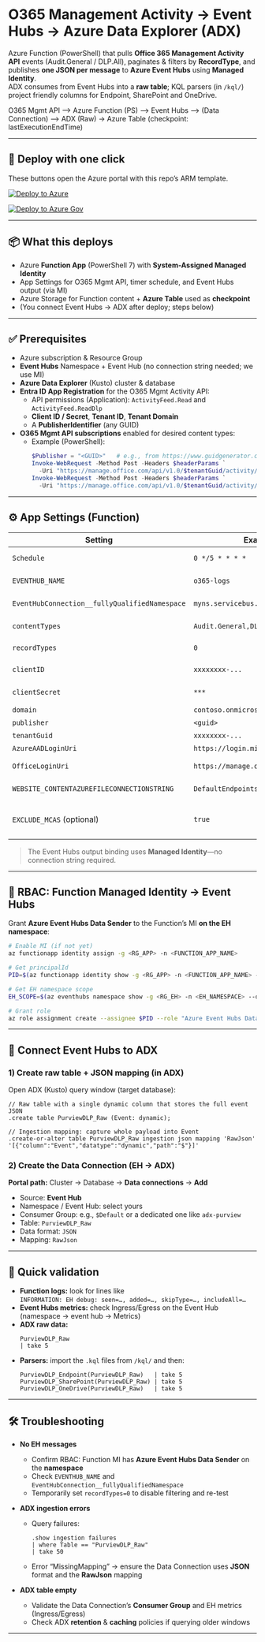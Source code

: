 # O365 Management Activity → Event Hubs → Azure Data Explorer (ADX)

Azure Function (PowerShell) that pulls **Office 365 Management Activity API** events (Audit.General / DLP.All), paginates & filters by **RecordType**, and publishes **one JSON per message** to **Azure Event Hubs** using **Managed Identity**.  
ADX consumes from Event Hubs into a **raw table**; KQL parsers (in `/kql/`) project friendly columns for Endpoint, SharePoint and OneDrive.

O365 Mgmt API –> Azure Function (PS) –> Event Hubs –> (Data Connection) –> ADX (Raw) -> Azure Table (checkpoint: lastExecutionEndTime)

---

## 🚀 Deploy with one click

These buttons open the Azure portal with this repo’s ARM template.

[![Deploy to Azure](https://aka.ms/deploytoazurebutton)](https://portal.azure.com/#create/Microsoft.Template/uri/https%3A%2F%2Fraw.githubusercontent.com%2Fbrunofreitas-br%2FPurviewDLPLogsToADX%2Fmain%2Fazuredeploy.json)

[![Deploy to Azure Gov](https://aka.ms/deploytoazuregovbutton)](https://portal.azure.us/#create/Microsoft.Template/uri/https%3A%2F%2Fraw.githubusercontent.com%2Fbrunofreitas-br%2FPurviewDLPLogsToADX%2Fmain%2Fazuredeploy.json)

---

## 📦 What this deploys

- Azure **Function App** (PowerShell 7) with **System-Assigned Managed Identity**
- App Settings for O365 Mgmt API, timer schedule, and Event Hubs output (via MI)
- Azure Storage for Function content + **Azure Table** used as **checkpoint**
- (You connect Event Hubs → ADX after deploy; steps below)

---

## ✅ Prerequisites

- Azure subscription & Resource Group
- **Event Hubs** Namespace + Event Hub (no connection string needed; we use MI)
- **Azure Data Explorer** (Kusto) cluster & database
- **Entra ID App Registration** for the O365 Mgmt Activity API:
  - API permissions (Application): `ActivityFeed.Read` and `ActivityFeed.ReadDlp`
  - **Client ID / Secret**, **Tenant ID**, **Tenant Domain**
  - A **PublisherIdentifier** (any GUID)
- **O365 Mgmt API subscriptions** enabled for desired content types:
  - Example (PowerShell):
    ```powershell
    $Publisher = "<GUID>"   # e.g., from https://www.guidgenerator.com/
    Invoke-WebRequest -Method Post -Headers $headerParams `
      -Uri "https://manage.office.com/api/v1.0/$tenantGuid/activity/feed/subscriptions/start?contentType=Audit.General&PublisherIdentifier=$Publisher"
    Invoke-WebRequest -Method Post -Headers $headerParams `
      -Uri "https://manage.office.com/api/v1.0/$tenantGuid/activity/feed/subscriptions/start?contentType=DLP.ALL&PublisherIdentifier=$Publisher"
    ```

---

## ⚙️ App Settings (Function)

| Setting | Example | Description |
|---|---|---|
| `Schedule` | `0 */5 * * * *` | Timer CRON (every 5 mins) |
| `EVENTHUB_NAME` | `o365-logs` | Event Hub name (output) |
| `EventHubConnection__fullyQualifiedNamespace` | `myns.servicebus.windows.net` | EH namespace FQDN |
| `contentTypes` | `Audit.General,DLP.ALL` | O365 Mgmt API content types |
| `recordTypes` | `0` | `0` = all; or list `11,13,33,63,107` |
| `clientID` | `xxxxxxxx-...` | Entra App (client) ID |
| `clientSecret` | `***` | Entra App client secret (or KV ref) |
| `domain` | `contoso.onmicrosoft.com` | Tenant domain |
| `publisher` | `<guid>` | PublisherIdentifier |
| `tenantGuid` | `xxxxxxxx-...` | Tenant ID |
| `AzureAADLoginUri` | `https://login.microsoftonline.com` | Auth URL |
| `OfficeLoginUri` | `https://manage.office.com` | O365 Mgmt API URL |
| `WEBSITE_CONTENTAZUREFILECONNECTIONSTRING` | `DefaultEndpointsProtocol=...` | Storage (for checkpoint) |
| `EXCLUDE_MCAS` (optional) | `true` | Skip events where `Source == "Cloud App Security"` |

> The Event Hubs output binding uses **Managed Identity**—no connection string required.

---

## 🔐 RBAC: Function Managed Identity → Event Hubs

Grant **Azure Event Hubs Data Sender** to the Function’s MI **on the EH namespace**:

```bash
# Enable MI (if not yet)
az functionapp identity assign -g <RG_APP> -n <FUNCTION_APP_NAME>

# Get principalId
PID=$(az functionapp identity show -g <RG_APP> -n <FUNCTION_APP_NAME> --query principalId -o tsv)

# Get EH namespace scope
EH_SCOPE=$(az eventhubs namespace show -g <RG_EH> -n <EH_NAMESPACE> --query id -o tsv)

# Grant role
az role assignment create --assignee $PID --role "Azure Event Hubs Data Sender" --scope $EH_SCOPE
```

---

## 🔗 Connect Event Hubs to ADX

### 1) Create **raw table** + JSON mapping (in ADX)

Open ADX (Kusto) query window (target database):

```kusto
// Raw table with a single dynamic column that stores the full event JSON
.create table PurviewDLP_Raw (Event: dynamic);

// Ingestion mapping: capture whole payload into Event
.create-or-alter table PurviewDLP_Raw ingestion json mapping 'RawJson'
'[{"column":"Event","datatype":"dynamic","path":"$"}]'
```

### 2) Create the **Data Connection** (EH → ADX)

**Portal path:** Cluster → Database → **Data connections** → **Add**  
- Source: **Event Hub**  
- Namespace / Event Hub: select yours  
- Consumer Group: e.g., `$Default` or a dedicated one like `adx-purview`  
- Table: `PurviewDLP_Raw`  
- Data format: `JSON`  
- Mapping: `RawJson`

---

## 🧪 Quick validation

- **Function logs:** look for lines like  
  `INFORMATION: EH debug: seen=…, added=…, skipType=…, includeAll=…`
- **Event Hubs metrics:** check Ingress/Egress on the Event Hub (namespace → event hub → Metrics)
- **ADX raw data:**
  ```kusto
  PurviewDLP_Raw
  | take 5
  ```
- **Parsers:** import the `.kql` files from `/kql/` and then:
  ```kusto
  PurviewDLP_Endpoint(PurviewDLP_Raw)   | take 5
  PurviewDLP_SharePoint(PurviewDLP_Raw) | take 5
  PurviewDLP_OneDrive(PurviewDLP_Raw)   | take 5
  ```

---

## 🛠️ Troubleshooting

- **No EH messages**
  - Confirm RBAC: Function MI has **Azure Event Hubs Data Sender** on the **namespace**
  - Check `EVENTHUB_NAME` and `EventHubConnection__fullyQualifiedNamespace`
  - Temporarily set `recordTypes=0` to disable filtering and re-test

- **ADX ingestion errors**
  - Query failures:
    ```kusto
    .show ingestion failures
    | where Table == "PurviewDLP_Raw"
    | take 50
    ```
  - Error “MissingMapping” → ensure the Data Connection uses **JSON** format and the **RawJson** mapping

- **ADX table empty**
  - Validate the Data Connection’s **Consumer Group** and EH metrics (Ingress/Egress)
  - Check ADX **retention** & **caching** policies if querying older windows

---

